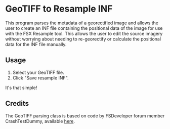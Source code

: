 GeoTIFF to Resample INF
==============

This program parses the metadata of a georectified image and allows the user to create an INF file containing the positional data of the image for use with the FSX Resample tool.  This allows the user to edit the source imagery without worrying about needing to re-georectify or calculate the positional data for the INF file manually.

Usage
---
1. Select your GeoTIFF file.
2. Click "Save resample INF".

It's that simple!

Credits
---
The GeoTIFF parsing class is based on code by FSDeveloper forum member CrashTestDummy, available [here](http://www.fsdeveloper.com/forum/showthread.php?p=130356#post130356).
